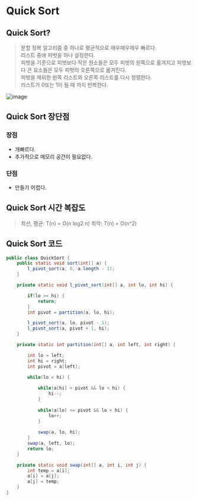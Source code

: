 # Quick Sort

## Quick Sort?
> 분할 정복 알고리즘 중 하나로 평균적으로 매우매우매우 빠르다.  
> 리스트 중에 피벗을 하나 설정한다.  
> 피벗을 기준으로 피벗보다 작은 원소들은 모두 피벗의 왼쪽으로 옮겨지고 피벗보다 큰 요소들은 모두 피벗의 오른쪽으로 옮겨진다.  
> 피벗을 제외한 왼쪽 리스트와 오른쪽 리스트를 다시 정렬한다.  
> 리스트가 0또는 1이 될 때 까지 반복한다.

![image](https://github.com/oheunchan07/TIL/assets/131967057/5533cc56-102b-4375-8a65-e29c2b871c87)


## Quick Sort 장단점
### 장점
* 개빠르다.
* 추가적으로 메모리 공간이 필요없다.  

### 단점
* 만들기 어렵다.

## Quick Sort 시간 복잡도
> 최선, 평균: T(n) = O(n log2 n)
> 최악: T(n) = O(n^2)

## Quick Sort 코드
``` java
public class QuickSort {
    public static void sort(int[] a) {
        l_pivot_sort(a, 0, a.length - 1);
    }

    private static void l_pivot_sort(int[] a, int lo, int hi) {

        if(lo >= hi) {
            return;
        }
        int pivot = partition(a, lo, hi);	

        l_pivot_sort(a, lo, pivot - 1);
        l_pivot_sort(a, pivot + 1, hi);
    }

    private static int partition(int[] a, int left, int right) {

        int lo = left;
        int hi = right;
        int pivot = a[left];

        while(lo < hi) {
            
            while(a[hi] > pivot && lo < hi) {
                hi--;
            }
			
            while(a[lo] <= pivot && lo < hi) {
                lo++;
            }
			
            swap(a, lo, hi);
        }
        swap(a, left, lo);
        return lo;
    }

    private static void swap(int[] a, int i, int j) {
        int temp = a[i];
        a[i] = a[j];
        a[j] = temp;
    }
}
```